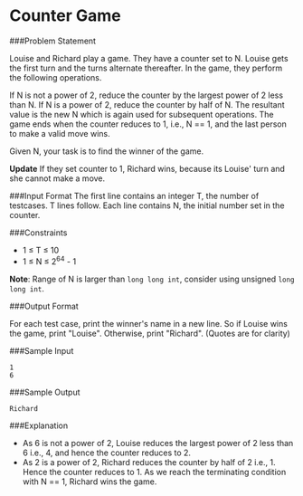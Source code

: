 Counter Game
============
###Problem Statement

Louise and Richard play a game. They have a counter set to N. Louise gets the first turn and the turns alternate thereafter. In the game, they perform the following operations.

If N is not a power of 2, reduce the counter by the largest power of 2 less than N.
If N is a power of 2, reduce the counter by half of N.
The resultant value is the new N which is again used for subsequent operations.
The game ends when the counter reduces to 1, i.e., N == 1, and the last person to make a valid move wins.

Given N, your task is to find the winner of the game.

**Update** If they set counter to 1, Richard wins, because its Louise' turn and she cannot make a move.

###Input Format 
The first line contains an integer T, the number of testcases. 
T lines follow. Each line contains N, the initial number set in the counter.

###Constraints

* 1 ≤ T ≤ 10 
* 1 ≤ N ≤ 2<sup>64</sup> - 1

**Note**: Range of N is larger than `long long int`, consider using unsigned `long long int`.

###Output Format

For each test case, print the winner's name in a new line. So if Louise wins the game, print "Louise". Otherwise, print "Richard". (Quotes are for clarity)

###Sample Input
```
1
6
```
###Sample Output
```
Richard
```
###Explanation

* As 6 is not a power of 2, Louise reduces the largest power of 2 less than 6 i.e., 4, and hence the counter reduces to 2.
* As 2 is a power of 2, Richard reduces the counter by half of 2 i.e., 1. Hence the counter reduces to 1.
As we reach the terminating condition with N == 1, Richard wins the game.